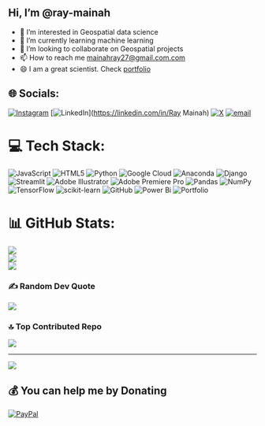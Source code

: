 ## Hi, I’m @ray-mainah

- 👀 I’m interested in Geospatial data science<br/>
- 🌱 I’m currently learning machine learning <br/>
- 💞️ I’m looking to collaborate on Geospatial projects <br/>
- 📫 How to reach me mainahray27@gmail.com.com <br/>
- 😄 I am a great scientist. Check [portfolio](https://engmainah.netlify.app/)


## 🌐 Socials:
[![Instagram](https://img.shields.io/badge/Instagram-%23E4405F.svg?logo=Instagram&logoColor=white)](https://instagram.com/MAINNAH) [![LinkedIn](https://img.shields.io/badge/LinkedIn-%230077B5.svg?logo=linkedin&logoColor=white)](https://linkedin.com/in/Ray Mainah) [![X](https://img.shields.io/badge/X-black.svg?logo=X&logoColor=white)](https://x.com/@ray_mainnH) [![email](https://img.shields.io/badge/Email-D14836?logo=gmail&logoColor=white)](mailto:mainahray27@gmail.com) 

# 💻 Tech Stack:
![JavaScript](https://img.shields.io/badge/javascript-%23323330.svg?style=for-the-badge&logo=javascript&logoColor=%23F7DF1E) ![HTML5](https://img.shields.io/badge/html5-%23E34F26.svg?style=for-the-badge&logo=html5&logoColor=white) ![Python](https://img.shields.io/badge/python-3670A0?style=for-the-badge&logo=python&logoColor=ffdd54) ![Google Cloud](https://img.shields.io/badge/GoogleCloud-%234285F4.svg?style=for-the-badge&logo=google-cloud&logoColor=white) ![Anaconda](https://img.shields.io/badge/Anaconda-%2344A833.svg?style=for-the-badge&logo=anaconda&logoColor=white) ![Django](https://img.shields.io/badge/django-%23092E20.svg?style=for-the-badge&logo=django&logoColor=white) ![Streamlit](https://img.shields.io/badge/Streamlit-%23FE4B4B.svg?style=for-the-badge&logo=streamlit&logoColor=white) ![Adobe Illustrator](https://img.shields.io/badge/adobe%20illustrator-%23FF9A00.svg?style=for-the-badge&logo=adobe%20illustrator&logoColor=white) ![Adobe Premiere Pro](https://img.shields.io/badge/Adobe%20Premiere%20Pro-9999FF.svg?style=for-the-badge&logo=Adobe%20Premiere%20Pro&logoColor=white) ![Pandas](https://img.shields.io/badge/pandas-%23150458.svg?style=for-the-badge&logo=pandas&logoColor=white) ![NumPy](https://img.shields.io/badge/numpy-%23013243.svg?style=for-the-badge&logo=numpy&logoColor=white) ![TensorFlow](https://img.shields.io/badge/TensorFlow-%23FF6F00.svg?style=for-the-badge&logo=TensorFlow&logoColor=white) ![scikit-learn](https://img.shields.io/badge/scikit--learn-%23F7931E.svg?style=for-the-badge&logo=scikit-learn&logoColor=white) ![GitHub](https://img.shields.io/badge/github-%23121011.svg?style=for-the-badge&logo=github&logoColor=white) ![Power Bi](https://img.shields.io/badge/power_bi-F2C811?style=for-the-badge&logo=powerbi&logoColor=black) ![Portfolio](https://img.shields.io/badge/Portfolio-%23000000.svg?style=for-the-badge&logo=firefox&logoColor=#FF7139)
# 📊 GitHub Stats:
![](https://github-readme-stats.vercel.app/api?username=ray-mainah&theme=merko&hide_border=false&include_all_commits=false&count_private=false)<br/>
![](https://nirzak-streak-stats.vercel.app/?user=ray-mainah&theme=merko&hide_border=false)<br/>
![](https://github-readme-stats.vercel.app/api/top-langs/?username=ray-mainah&theme=merko&hide_border=false&include_all_commits=false&count_private=false&layout=compact)

### ✍️ Random Dev Quote
![](https://quotes-github-readme.vercel.app/api?type=horizontal&theme=radical)

### 🔝 Top Contributed Repo
![](https://github-contributor-stats.vercel.app/api?username=ray-mainah&limit=5&theme=dark&combine_all_yearly_contributions=true)

---
[![](https://visitcount.itsvg.in/api?id=ray-mainah&icon=0&color=0)](https://visitcount.itsvg.in)

  ## 💰 You can help me by Donating
  [![PayPal](https://img.shields.io/badge/PayPal-00457C?style=for-the-badge&logo=paypal&logoColor=white)](https://paypal.me/raymainh24@gmail.com) 

  
<!-- Proudly created with GPRM ( https://gprm.itsvg.in ) -->
<!---
ray-mainah/ray-mainah is a ✨ special ✨ repository because its `README.md` (this file) appears on your GitHub profile.
You can click the Preview link to take a look at your changes.
--->

